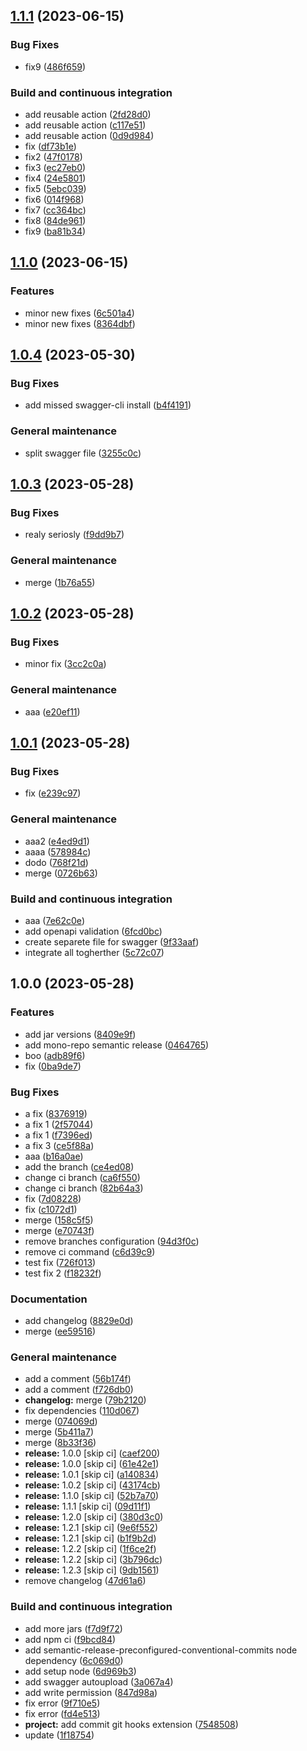 ## [1.1.1](https://github.com/DenGuzawr22/Test/compare/1.1.0...1.1.1) (2023-06-15)


### Bug Fixes

* fix9 ([486f659](https://github.com/DenGuzawr22/Test/commit/486f6597d4c47748fa5ecc575377263b4831575b))


### Build and continuous integration

* add reusable action ([2fd28d0](https://github.com/DenGuzawr22/Test/commit/2fd28d0ffc79f18654aaa78599a65bfeecd07800))
* add reusable action ([c117e51](https://github.com/DenGuzawr22/Test/commit/c117e517b0105e1b76cbad27809776a2b51539e6))
* add reusable action ([0d9d984](https://github.com/DenGuzawr22/Test/commit/0d9d984ca6e201ccbac9916ce901bedfe4a1362c))
* fix ([df73b1e](https://github.com/DenGuzawr22/Test/commit/df73b1e80e47318dc97eaadc8d1a149452af03a1))
* fix2 ([47f0178](https://github.com/DenGuzawr22/Test/commit/47f01788b226a4e7adfc1d334d48aa73af5b88c8))
* fix3 ([ec27eb0](https://github.com/DenGuzawr22/Test/commit/ec27eb0c0b4b955870060bf70578786a01076a4e))
* fix4 ([24e5801](https://github.com/DenGuzawr22/Test/commit/24e5801bbaffc473a5b90566d7fd350b9c400769))
* fix5 ([5ebc039](https://github.com/DenGuzawr22/Test/commit/5ebc039bf84d23ad1b46a76cc051b271ed6cdd0b))
* fix6 ([014f968](https://github.com/DenGuzawr22/Test/commit/014f9682106cf8f6b297d1f44bce5be34fcbfa97))
* fix7 ([cc364bc](https://github.com/DenGuzawr22/Test/commit/cc364bcec17251c931e642d2c13242aeb842c6d8))
* fix8 ([84de961](https://github.com/DenGuzawr22/Test/commit/84de9619e8c016b3991de130d2ff2abd3879a97c))
* fix9 ([ba81b34](https://github.com/DenGuzawr22/Test/commit/ba81b346e37ebe6fc92af7591053f53c6dd3d54d))

## [1.1.0](https://github.com/DenGuzawr22/Test/compare/1.0.4...1.1.0) (2023-06-15)


### Features

* minor new fixes ([6c501a4](https://github.com/DenGuzawr22/Test/commit/6c501a4adc11882aae0c62469b27f574a4eb7513))
* minor new fixes ([8364dbf](https://github.com/DenGuzawr22/Test/commit/8364dbfd7b527d630c30c3b42e6f084849a9b9a1))

## [1.0.4](https://github.com/DenGuzawr22/Test/compare/1.0.3...1.0.4) (2023-05-30)


### Bug Fixes

* add missed swagger-cli install ([b4f4191](https://github.com/DenGuzawr22/Test/commit/b4f4191473533f379acc7e100fdea5991eec2f52))


### General maintenance

* split swagger file ([3255c0c](https://github.com/DenGuzawr22/Test/commit/3255c0c92fa5f682c16dd459cd608362cab54aa6))

## [1.0.3](https://github.com/DenGuzawr22/Test/compare/1.0.2...1.0.3) (2023-05-28)


### Bug Fixes

* realy seriosly ([f9dd9b7](https://github.com/DenGuzawr22/Test/commit/f9dd9b70d4966aac92d8bba05c150f5537df7348))


### General maintenance

* merge ([1b76a55](https://github.com/DenGuzawr22/Test/commit/1b76a553f6a1e2addfe6083c6b74f967c78d0c86))

## [1.0.2](https://github.com/DenGuzawr22/Test/compare/1.0.1...1.0.2) (2023-05-28)


### Bug Fixes

* minor fix ([3cc2c0a](https://github.com/DenGuzawr22/Test/commit/3cc2c0a1d7b32ea324583204193de924a630720c))


### General maintenance

* aaa ([e20ef11](https://github.com/DenGuzawr22/Test/commit/e20ef11310cefc671d45e945610273b5a4b2e044))

## [1.0.1](https://github.com/DenGuzawr22/Test/compare/1.0.0...1.0.1) (2023-05-28)


### Bug Fixes

* fix ([e239c97](https://github.com/DenGuzawr22/Test/commit/e239c976e260c877baac6dd2792dd180097ff53e))


### General maintenance

* aaa2 ([e4ed9d1](https://github.com/DenGuzawr22/Test/commit/e4ed9d109929244b095eddf8d892a84dbe6b8ab7))
* aaaa ([578984c](https://github.com/DenGuzawr22/Test/commit/578984c72b096a32a50193e593845f4aed581357))
* dodo ([768f21d](https://github.com/DenGuzawr22/Test/commit/768f21d2a5fdef0d17afb618f376deae6847187d))
* merge ([0726b63](https://github.com/DenGuzawr22/Test/commit/0726b63cdf03a7980513466460954d18c3f10bfd))


### Build and continuous integration

* aaa ([7e62c0e](https://github.com/DenGuzawr22/Test/commit/7e62c0e2b138dd9b42fb25a7d30a3c4cb5b9426b))
* add openapi validation ([6fcd0bc](https://github.com/DenGuzawr22/Test/commit/6fcd0bc9b180d75379e653c9602694667ba66c7d))
* create separete file for swagger ([9f33aaf](https://github.com/DenGuzawr22/Test/commit/9f33aafeb3898d78447e515123aa6f4903e2de03))
* integrate all togherther ([5c72c07](https://github.com/DenGuzawr22/Test/commit/5c72c07929135ac898ccc4cd622ec4a792045720))

## 1.0.0 (2023-05-28)


### Features

* add jar versions ([8409e9f](https://github.com/DenGuzawr22/Test/commit/8409e9f7046cdace65c2cb87182519801564a8b3))
* add mono-repo semantic release ([0464765](https://github.com/DenGuzawr22/Test/commit/0464765fe85eb2aebe21a1fb4584d83ce15fcbfd))
* boo ([adb89f6](https://github.com/DenGuzawr22/Test/commit/adb89f6da7b60522b602df8099f09a6a104ee021))
* fix ([0ba9de7](https://github.com/DenGuzawr22/Test/commit/0ba9de71cf579e81a0f89847334b8a376a436c96))


### Bug Fixes

* a fix ([8376919](https://github.com/DenGuzawr22/Test/commit/837691942cb4d00856b6dfede23f4dc38a44cbd5))
* a fix 1 ([2f57044](https://github.com/DenGuzawr22/Test/commit/2f5704421fc770d1c1c5d2797550144d1b60a42a))
* a fix 1 ([f7396ed](https://github.com/DenGuzawr22/Test/commit/f7396ed25ca3d4d4721bb54abb672c4f8ab4d9c7))
* a fix 3 ([ce5f88a](https://github.com/DenGuzawr22/Test/commit/ce5f88abc23bfdc8f5c4c6a7013c4f998f9ed485))
* aaa ([b16a0ae](https://github.com/DenGuzawr22/Test/commit/b16a0aebe327e3613095b1e928f6f923746c7240))
* add the branch ([ce4ed08](https://github.com/DenGuzawr22/Test/commit/ce4ed08f22aee873ea447b5d38e0b1e798a9f823))
* change ci branch ([ca6f550](https://github.com/DenGuzawr22/Test/commit/ca6f550d66ef23b4e15129d6b2010d4a85f57859))
* change ci branch ([82b64a3](https://github.com/DenGuzawr22/Test/commit/82b64a385212efeba39c7898a0969bcb0efcf71d))
* fix ([7d08228](https://github.com/DenGuzawr22/Test/commit/7d08228ff7f9a7492e6a98262f1a2f57d2ea7cf5))
* fix ([c1072d1](https://github.com/DenGuzawr22/Test/commit/c1072d1dad8cfb65dac9c04f810a9de819aef1d2))
* merge ([158c5f5](https://github.com/DenGuzawr22/Test/commit/158c5f540865fd85e191ae586ff840a76540d55c))
* merge ([e70743f](https://github.com/DenGuzawr22/Test/commit/e70743fecb88906a460c494ebc8230380b588522))
* remove branches configuration ([94d3f0c](https://github.com/DenGuzawr22/Test/commit/94d3f0c25bfed8546db3dc3ebd679153dcf75674))
* remove ci command ([c6d39c9](https://github.com/DenGuzawr22/Test/commit/c6d39c9e1bbb3bc03ec3a024cf4108d3ef9f1b48))
* test fix ([726f013](https://github.com/DenGuzawr22/Test/commit/726f0137db20dc40b8645317266b98d3294b6b54))
* test fix 2 ([f18232f](https://github.com/DenGuzawr22/Test/commit/f18232f825cd3f4fa1434a9d6f23d323aa547774))


### Documentation

* add changelog ([8829e0d](https://github.com/DenGuzawr22/Test/commit/8829e0dd7d1286a570d75df596d47d54114b8647))
* merge ([ee59516](https://github.com/DenGuzawr22/Test/commit/ee59516ae86394209b5ee7f6137e320d12e12b1c))


### General maintenance

* add a comment ([56b174f](https://github.com/DenGuzawr22/Test/commit/56b174f57b7a8a5977dc2435fbcb58a27f400561))
* add a comment ([f726db0](https://github.com/DenGuzawr22/Test/commit/f726db034746aeacb602a8bed0331b79deaf3a82))
* **changelog:** merge ([79b2120](https://github.com/DenGuzawr22/Test/commit/79b21209bfc46403310054f4596b6c6e99ffd5ea))
* fix dependencies ([110d067](https://github.com/DenGuzawr22/Test/commit/110d067d197f2def1fccd678af289734a0002967))
* merge ([074069d](https://github.com/DenGuzawr22/Test/commit/074069dcd0c1047f2462ca9bd4303ec0493f6700))
* merge ([5b411a7](https://github.com/DenGuzawr22/Test/commit/5b411a7169a8e71c7e2a3cd7e5a52aa4a1c1365d))
* merge ([8b33f36](https://github.com/DenGuzawr22/Test/commit/8b33f36f04ebc585b966c3791b2f35092145b881))
* **release:** 1.0.0 [skip ci] ([caef200](https://github.com/DenGuzawr22/Test/commit/caef20046c4d33db66dbc8f790d812d607b3b292))
* **release:** 1.0.0 [skip ci] ([61e42e1](https://github.com/DenGuzawr22/Test/commit/61e42e1cbed50e6f8d1e395b8e93ee3616aeadab))
* **release:** 1.0.1 [skip ci] ([a140834](https://github.com/DenGuzawr22/Test/commit/a1408344a3d5ccbb3a7493d571d3b9ececd8f1ba))
* **release:** 1.0.2 [skip ci] ([43174cb](https://github.com/DenGuzawr22/Test/commit/43174cb7094ace5401a363492e91ea21137ea0fc))
* **release:** 1.1.0 [skip ci] ([52b7a70](https://github.com/DenGuzawr22/Test/commit/52b7a70b1043b524bd9774ad0bd24fb5747b9ccf))
* **release:** 1.1.1 [skip ci] ([09d11f1](https://github.com/DenGuzawr22/Test/commit/09d11f159cda6ea844760ebeb1e7ec20ed212e6b))
* **release:** 1.2.0 [skip ci] ([380d3c0](https://github.com/DenGuzawr22/Test/commit/380d3c0187af145bbf640f2a523b25ef309159d5))
* **release:** 1.2.1 [skip ci] ([9e6f552](https://github.com/DenGuzawr22/Test/commit/9e6f552a5ae2d96b7810042344ad0fa00d76d8e7))
* **release:** 1.2.1 [skip ci] ([b1f9b2d](https://github.com/DenGuzawr22/Test/commit/b1f9b2dc4b4a1215aa3dd2e99a67abc6a96b9612))
* **release:** 1.2.2 [skip ci] ([1f6ce2f](https://github.com/DenGuzawr22/Test/commit/1f6ce2f204170e9842bd60e38374f286210400fc))
* **release:** 1.2.2 [skip ci] ([3b796dc](https://github.com/DenGuzawr22/Test/commit/3b796dcd6e9c153951a452bf56755d65db7f7b78))
* **release:** 1.2.3 [skip ci] ([9db1561](https://github.com/DenGuzawr22/Test/commit/9db15616c5f8ed833e6bb7949d37c6bc7004e782))
* remove changelog ([47d61a6](https://github.com/DenGuzawr22/Test/commit/47d61a6791709155e1c34500017deddf65f50cd1))


### Build and continuous integration

* add more jars ([f7d9f72](https://github.com/DenGuzawr22/Test/commit/f7d9f72142bb0f008afabe47b3df57d1d9486207))
* add npm ci ([f9bcd84](https://github.com/DenGuzawr22/Test/commit/f9bcd840686372ebf7abd1c495a766952dab513d))
* add semantic-release-preconfigured-conventional-commits node dependency ([6c069d0](https://github.com/DenGuzawr22/Test/commit/6c069d0a4e3168ccb15553847e58cee65a66a095))
* add setup node ([6d969b3](https://github.com/DenGuzawr22/Test/commit/6d969b3594640a794fa7683a17cf1c808db0f20d))
* add swagger autoupload ([3a067a4](https://github.com/DenGuzawr22/Test/commit/3a067a4ad54ee7fdedf43af7221efbd45ed83383))
* add write permission ([847d98a](https://github.com/DenGuzawr22/Test/commit/847d98ad5dfd9ef1fe9d457cb77ed8c06b8f5b00))
* fix error ([9f710e5](https://github.com/DenGuzawr22/Test/commit/9f710e5af80fad7e373ddb206c98f078012cfd82))
* fix error ([fd4e513](https://github.com/DenGuzawr22/Test/commit/fd4e513ba3ac38f6ad2c558a0f289761bb4d138c))
* **project:** add commit git hooks extension ([7548508](https://github.com/DenGuzawr22/Test/commit/7548508207ad8a3f8be8463f57e767f5c8dd8400))
* update ([1f18754](https://github.com/DenGuzawr22/Test/commit/1f187546592a4d10ca27dc59f99da8d9994014af))
